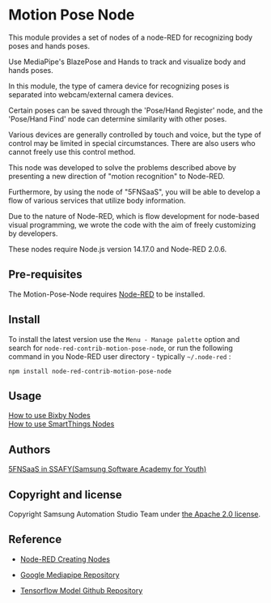 # Motion Pose Node

This module provides a set of nodes of a node-RED for recognizing body poses and hands poses.

Use MediaPipe's BlazePose and Hands to track and visualize body and hands poses.

In this module, the type of camera device for recognizing poses is separated into webcam/external camera devices.

Certain poses can be saved through the 'Pose/Hand Register' node, and the 'Pose/Hand Find' node can determine similarity with other poses.

Various devices are generally controlled by touch and voice, but the type of control may be limited in special circumstances. There are also users who cannot freely use this control method.

This node was developed to solve the problems described above by presenting a new direction of "motion recognition" to Node-RED.

Furthermore, by using the node of "5FNSaaS", you will be able to develop a flow of various services that utilize body information.

Due to the nature of Node-RED, which is flow development for node-based visual programming, we wrote the code with the aim of freely customizing by developers.

These nodes require Node.js version 14.17.0 and Node-RED 2.0.6.

## Pre-requisites

The Motion-Pose-Node requires [Node-RED](https://nodered.org/) to be installed.

## Install

To install the latest version use the `Menu - Manage palette` option and search for `node-red-contrib-motion-pose-node`, or run the following command in you Node-RED user directory - typically `~/.node-red` :

    npm install node-red-contrib-motion-pose-node

## Usage

[How to use Bixby Nodes](https://sasm.developer.samsung.com/tutorials/article_2_4)  
[How to use SmartThings Nodes](https://sasm.developer.samsung.com/tutorials/article_2_3)

## Authors
[5FNSaaS in SSAFY(Samsung Software Academy for Youth)](https://github.com/5FNSaaS)

## Copyright and license
Copyright Samsung Automation Studio Team under [the Apache 2.0 license](https://www.apache.org/licenses/LICENSE-2.0).

## Reference

- [Node-RED Creating Nodes](https://nodered.org/docs/creating-nodes/)
- [Google Mediapipe Repository](https://github.com/google/mediapipe)

- [Tensorflow Model Github Repository](https://github.com/tensorflow/tfjs-models)